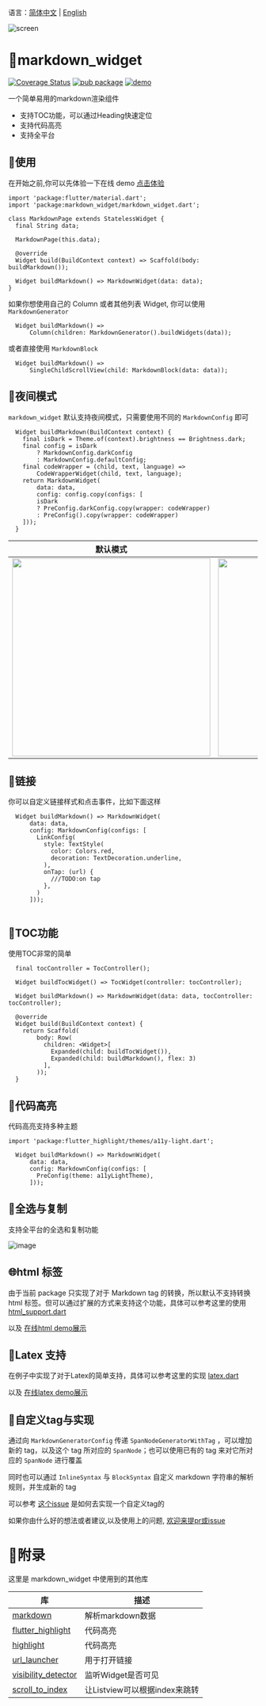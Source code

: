 语言：[简体中文](https://github.com/asjqkkkk/markdown_widget/blob/master/README_ZH.md) | [English](https://github.com/asjqkkkk/markdown_widget/blob/master/README.md)

![screen](https://github.com/asjqkkkk/asjqkkkk.github.io/assets/30992818/4185bf1a-0be3-460d-ba12-9e4764f5c035)

# 📖markdown_widget

[![Coverage Status](https://coveralls.io/repos/github/asjqkkkk/markdown_widget/badge.svg?branch=dev)](https://coveralls.io/github/asjqkkkk/markdown_widget?branch=dev) [![pub package](https://img.shields.io/pub/v/markdown_widget.svg)](https://pub.dartlang.org/packages/markdown_widget) [![demo](https://img.shields.io/badge/demo-online-brightgreen)](https://asjqkkkk.github.io/markdown_widget/)

一个简单易用的markdown渲染组件

- 支持TOC功能，可以通过Heading快速定位
- 支持代码高亮
- 支持全平台

## 🚀使用

在开始之前,你可以先体验一下在线 demo [点击体验](https://asjqkkkk.github.io/markdown_widget/)

```
import 'package:flutter/material.dart';
import 'package:markdown_widget/markdown_widget.dart';

class MarkdownPage extends StatelessWidget {
  final String data;

  MarkdownPage(this.data);

  @override
  Widget build(BuildContext context) => Scaffold(body: buildMarkdown());

  Widget buildMarkdown() => MarkdownWidget(data: data);
}
```

如果你想使用自己的 Column 或者其他列表 Widget, 你可以使用 `MarkdownGenerator`

```
  Widget buildMarkdown() =>
      Column(children: MarkdownGenerator().buildWidgets(data));
```

或者直接使用 `MarkdownBlock`

```
  Widget buildMarkdown() =>
      SingleChildScrollView(child: MarkdownBlock(data: data));
```

## 🌠夜间模式

`markdown_widget` 默认支持夜间模式，只需要使用不同的 `MarkdownConfig` 即可
```
  Widget buildMarkdown(BuildContext context) {
    final isDark = Theme.of(context).brightness == Brightness.dark;
    final config = isDark
        ? MarkdownConfig.darkConfig
        : MarkdownConfig.defaultConfig;
    final codeWrapper = (child, text, language) =>
        CodeWrapperWidget(child, text, language);
    return MarkdownWidget(
        data: data,
        config: config.copy(configs: [
        isDark
        ? PreConfig.darkConfig.copy(wrapper: codeWrapper)
        : PreConfig().copy(wrapper: codeWrapper)
    ]));
  }
```

默认模式 | 夜间模式
---|---
<img src="https://user-images.githubusercontent.com/30992818/211159232-92efbbb0-dd01-4970-8ff1-33a47c133b1f.png" width=400> | <img src="https://user-images.githubusercontent.com/30992818/211159236-570fca93-a5f4-403f-94ba-986272d1207e.png" width=400>


## 🔗链接

你可以自定义链接样式和点击事件，比如下面这样

```
  Widget buildMarkdown() => MarkdownWidget(
      data: data,
      config: MarkdownConfig(configs: [
        LinkConfig(
          style: TextStyle(
            color: Colors.red,
            decoration: TextDecoration.underline,
          ),
          onTap: (url) {
            ///TODO:on tap
          },
        )
      ]));
      
```

## 📜TOC功能

使用TOC非常的简单

```
  final tocController = TocController();

  Widget buildTocWidget() => TocWidget(controller: tocController);

  Widget buildMarkdown() => MarkdownWidget(data: data, tocController: tocController);

  @override
  Widget build(BuildContext context) {
    return Scaffold(
        body: Row(
          children: <Widget>[
            Expanded(child: buildTocWidget()),
            Expanded(child: buildMarkdown(), flex: 3)
          ],
        ));
  }
```

## 🎈代码高亮

代码高亮支持多种主题
```
import 'package:flutter_highlight/themes/a11y-light.dart';

  Widget buildMarkdown() => MarkdownWidget(
      data: data,
      config: MarkdownConfig(configs: [
        PreConfig(theme: a11yLightTheme),
      ]));
```

## 🧬全选与复制

支持全平台的全选和复制功能

![image](https://user-images.githubusercontent.com/30992818/226107076-f32a919e-9a0c-4138-8a0b-266c6337e0af.png)

## 🌐html 标签

由于当前 package 只实现了对于 Markdown tag 的转换，所以默认不支持转换 html 标签。但可以通过扩展的方式来支持这个功能，具体可以参考这里的使用 [html_support.dart](https://github.com/asjqkkkk/markdown_widget/blob/dev/example/lib/markdown_custom/html_support.dart)

以及 [在线html demo展示](https://asjqkkkk.github.io/markdown_widget/#/sample_html)

## 🧮Latex 支持

在例子中实现了对于Latex的简单支持，具体可以参考这里的实现 [latex.dart](https://github.com/asjqkkkk/markdown_widget/blob/dev/example/lib/markdown_custom/latex.dart) 

以及 [在线latex demo展示](https://asjqkkkk.github.io/markdown_widget/#/sample_latex)


## 🍑自定义tag与实现

通过向 `MarkdownGeneratorConfig` 传递 `SpanNodeGeneratorWithTag` ，可以增加新的 tag，以及这个 tag 所对应的 `SpanNode`；也可以使用已有的 tag 来对它所对应的 `SpanNode` 进行覆盖

同时也可以通过 `InlineSyntax` 与 `BlockSyntax` 自定义 markdown 字符串的解析规则，并生成新的 tag

可以参考 [这个issue](https://github.com/asjqkkkk/markdown_widget/issues/79) 是如何去实现一个自定义tag的

如果你由什么好的想法或者建议,以及使用上的问题, [欢迎来提pr或issue](https://github.com/asjqkkkk/markdown_widget)

# 🧾附录

这里是 markdown_widget 中使用到的其他库

库 | 描述
---|---
[markdown](https://pub.dev/packages/markdown) | 解析markdown数据
[flutter_highlight](https://pub.dev/packages/flutter_highlight) | 代码高亮
[highlight](https://pub.dev/packages/highlight) | 代码高亮
[url_launcher](https://pub.dev/packages/url_launcher) | 用于打开链接
[visibility_detector](https://pub.dev/packages/visibility_detector) | 监听Widget是否可见
[scroll_to_index](https://pub.dev/packages/scroll_to_index) | 让Listview可以根据index来跳转
